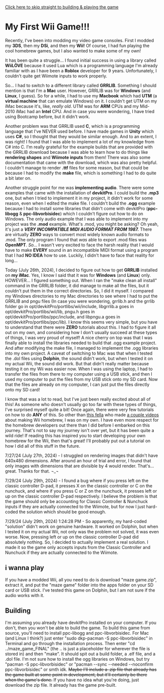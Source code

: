 [Click here to skip straight to building & playing the game](https://github.com/diamond-epic/my-first-wii-game?tab=readme-ov-file#i-wanna-play)

# My First Wii Game!!!
Recently, I've been into modding my video game consoles. First I modded my **3DS**, then my **DSi**, and then my **Wii!** Of course, I had fun playing the cool homebrew games, but I also wanted to make some of my own!

It has been quite a struggle... I found initial success in using a library called **WiiLÖVE** because it used Lua which is a programming language I'm already familiar with as I have been a **Roblox** developer for 9 years. Unfortunately, I couldn't quite get Wiimote inputs to work properly.

So... I had to switch to a different library called **GRRLIB**. Something I should mention is that I'm a **Mac** user. However, GRRLIB was for **Windows** (and **Linux**, I guess). So for a while, I had to use my **Macbook** which had **UTM** (a **virtual machine** that can emulate Windows) on it. I couldn't get UTM on my iMac because it's, like, _really old_. UTM was for **ARM** CPUs and my Mid-2010 iMac had an **Intel** CPU. And in case you were wondering, I have tried using Bootcamp before, but it didn't work.

Another problem was that GRRLIB used **C**, which is a programming language that I've NEVER used before. I have made games in **Unity** which uses **C#**, so I thought that they would be similar enough. And to an extent, I was right! I found that I was able to implement a lot of my knowledge from C# into C. I'm really grateful for the example builds that are provided with the GRRLIB download because I was able to learn how to do things like **rendering shapes** and **Wiimote inputs** from them! There was also some documentation that came with the download, which was also pretty helpful. I couldn't manage to render **.ttf** files for some reason, but that could be because I had to modify the **make** file, which is something I had to do quite a bit later on.

Another struggle point for me was **implementing audio**. There were some examples that came with the installation of **devkitPro**. I could build the **.mp3** one, but when I tried to implement it in my project, it didn't work for some reason, even when I edited the make file. I couldn't build the **.ogg** example because I had to install some libraries that didn't come with devkitPro (**ppc-libogg** & **ppc-libvorbisidec**) which I couldn't figure out how to do on Windows. The only audio example that I was able to implement into my project was the **.mod** example. What's .mod, you might be asking? Oh yeah, it's just a ***VERY INCOMPATIBLE MIDI AUDIO FORMAT FROM 1987.*** There are virtually **ZERO** ways to convert most widely known audio formats to .mod. The only program I found that *was* able to export .mod files was **OpenMPT**. _So..._ I wasn't very excited to face the harsh reality that I would have to make **EVERY** sound in an incompatible MIDI format using a program that I had **NO IDEA** how to use. Luckily, I didn't have to face that reality for long...

Today (July 26th, 2024), I decided to figure out how to get **GRRLIB** installed on **my iMac**. Yes, I know I said that it was for **Windows** (and **Linux**) only. HOWEVER... I figured something out. When I ran the "make clean all install" command in the GRRLIB folder, it did manage to make all the files, but it couldn't put them in the correct directories. So, I did it myself. I compared my Windows directories to my Mac directories to see where I had to put the GRRLIB and pngu files (In case you were wondering, grrlib.h and the grrlib folder go in opt/devkitPro/portlibs/wii/include, libgrrlib.a goes in opt/devkitPro/portlibs/wii/lib, pngu.h goes in opt/devkitPro/portlibs/ppc/include, and libpngu.a goes in opt/devkitPro/portlibs/ppc/lib). I know this seems very simple, but you have to understand that there were **ZERO** tutorials about this. I had to figure it all out on my own, and considering how I don't usually succeed at these types of things, I was very proud of myself! A nice cherry on top was that I was finally able to install the libraries needed to build that .ogg example project. And after modifying the make file, I managed to implement the .ogg libraries into my own project. A caveat of switching to Mac was that when I tested the .dol files using **Dolphin**, the sound didn't work, but when I tested it on my actual Wii, the sound did work. But that didn't really matter because testing it on my Wii was easier now. When I was using the laptop, I had to transfer the files from there to my computer using a USB stick, and then I used my computer to put the files from my USB stick onto my SD card. Now that the files are already on my computer, I can just put the files directly onto my SD card!

I know that was a lot to read, but I've just been really excited about all of this! As someone who doesn't usually go too far with these types of things, I've surprised myself quite a bit! Once again, there were very few tutorials on how to do **ANY** of this. So other than [this fella](https://www.youtube.com/@BackSoon...) who made [a couple videos](https://www.youtube.com/watch?v=noxGGdxHbDY&list=PL_CdIPK7HDFVtPA4cjuTMBzyi33rOrqPP) about making Wii homebrew, I was on my own. I have even more respect for the homebrew developers out there than I did before I embarked on this journey. That's not to say my journey isn't over yet, but it has been quite a wild ride! If reading this has inspired you to start developing your own homebrew for the Wii, then that's great! I'll probably put out a tutorial on how I did all of this stuff in the future.

7/27/24 (July 27th, 2024) - I struggled on rendering images that didn't have 640x480 dimensions. After around an hour of trial and error, I found that only images with dimensions that are divisible by 4 would render. That's... great. Thanks for that. ¬_¬

7/29/24 (July 29th, 2024) - I found a bug where if you press left on the classic controller D-pad, it presses X on the classic controller or C on the nunchuck, and where if you press C or Z on the nunchuck, it presses left or up on the classic controller D-pad respectively. I believe the problem is that the game should only be accounting for Classic Controller & Nunchuck inputs if they are actually connected to the Wiimote, but for now I just hard-coded the solution which should be good enough.

7/29/24 (July 29th, 2024) 1:24:28 PM - So apparently, my hard-coded "solution" didn't work on genuine hardware. It worked on Dolphin, but when I tested it on my actual Wii, not only was the problem not solved, it was even worse. Now, pressing left or up on the classic controller D-pad did absolutely nothing. So, I decided to actually implement a real solution. I made it so the game only accepts inputs from the Classic Controller and Nunchuck if they are actually connected to the Wiimote.

## i wanna play
If you have a modded Wii, all you need to do is download "maze game.zip", extract it, and put the "maze game" folder into the apps folder on your SD card or USB stick. I've tested this game on Dolphin, but I am not sure if the audio works with it.

## Building
I'm assuming you already have devkitPro installed on your computer. If you don't, then you won't be able to build the game. To build this game from source, you'll need to install ppc-libogg and ppc-libvorbisidec. For Mac (and Linux I think?) just enter "sudo dkp-pacman -S ppc-libvorbisidec" in Terminal and go through the installation process. Then enter "cd ../maze_game_FINAL" (the .. is just a placeholder for wherever the file is stored in) and then "make". It should spit out a build folder, a .elf file, and a .dol file. I'm not sure how to install the ogg libraries on Windows, but try "pacman -S ppc-libvorbisidec" or "pacman --sync --needed --noconfirm ppc-libvorbisidec" or smth idk. ~~Maybe I'll include a .zip file that already has the game built at some point in development, but it'll certainly be there when the game's done.~~ If you have no idea what you're doing, just download the zip file. It already has the game pre-built.
